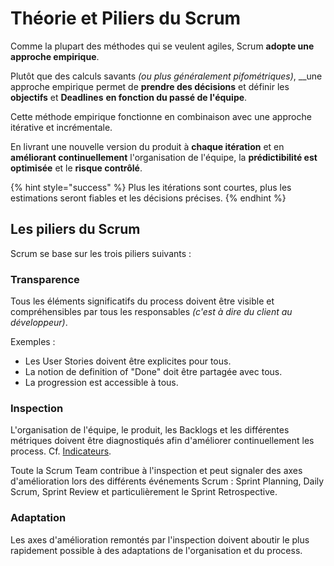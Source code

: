 # Théorie et Piliers du Scrum

Comme la plupart des méthodes qui se veulent agiles, Scrum **adopte une approche empirique**.

Plutôt que des calculs savants _\(ou plus généralement pifométriques\)_, __une approche empirique permet de **prendre des décisions** et définir les **objectifs** et **Deadlines** **en fonction du passé de l'équipe**.

Cette méthode empirique fonctionne en combinaison avec une approche itérative et incrémentale.

En livrant une nouvelle version du produit à **chaque itération** et en **améliorant continuellement** l'organisation de l'équipe, la **prédictibilité est optimisée** et le **risque contrôlé**.

{% hint style="success" %}
Plus les itérations sont courtes, plus les estimations seront fiables et les décisions précises.
{% endhint %}

## Les piliers du Scrum

Scrum se base sur les trois piliers suivants :

### Transparence

Tous les éléments significatifs du process doivent être visible et compréhensibles par tous les responsables _\(c'est à dire du client au développeur\)_.

Exemples :

* Les User Stories doivent être explicites pour tous.
* La notion de definition of "Done" doit être partagée avec tous.
* La progression est accessible à tous.

### Inspection

L'organisation de l'équipe, le produit, les Backlogs et les différentes métriques doivent être diagnostiqués afin d'améliorer continuellement les process. Cf. [Indicateurs](../indicateurs.md).

Toute la Scrum Team contribue à l'inspection et peut signaler des axes d'amélioration lors des différents événements Scrum : Sprint Planning, Daily Scrum, Sprint Review et particulièrement le Sprint Retrospective.

### Adaptation

Les axes d'amélioration remontés par l'inspection doivent aboutir le plus rapidement possible à des adaptations de l'organisation et du process.

